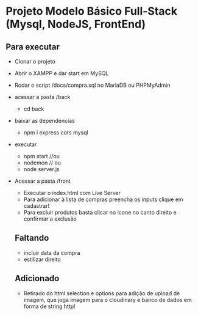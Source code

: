 # Projeto Modelo Básico Full-Stack (Mysql, NodeJS, FrontEnd)
## Para executar
- Clonar o projeto
- Abrir o XAMPP e dar start em MySQL
- Rodar o script /docs/compra.sql no MariaDB ou PHPMyAdmin
- acessar a pasta /back
    - cd back
- baixar as dependencias
    - npm i express cors mysql
- executar
    - npm start //ou
    - nodemon // ou
    - node server.js
- Acessar a pasta /front
    - Executar o index.html com Live Server
    - Para adicionar à lista de compras preencha os inputs clique em cadastrar!
    - Para excluir produtos basta clicar no icone no canto direito e confirmar a exclusão
    
    ## Faltando
    - incluir data da compra
    - estilizar direito
 
  ## Adicionado
    - Retirado do html selection e options para adição de upload de imagem, que joga imagem para o cloudinary e banco de dados em forma de string http!

